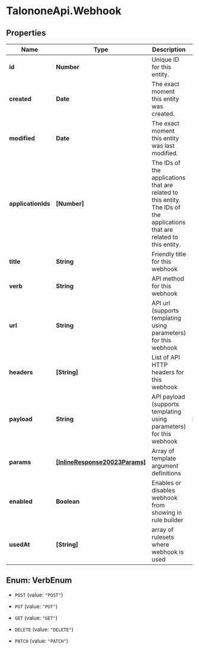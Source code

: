 # TalononeApi.Webhook

## Properties
Name | Type | Description | Notes
------------ | ------------- | ------------- | -------------
**id** | **Number** | Unique ID for this entity. | 
**created** | **Date** | The exact moment this entity was created. | 
**modified** | **Date** | The exact moment this entity was last modified. | 
**applicationIds** | **[Number]** | The IDs of the applications that are related to this entity. The IDs of the applications that are related to this entity. | 
**title** | **String** | Friendly title for this webhook | 
**verb** | **String** | API method for this webhook | 
**url** | **String** | API url (supports templating using parameters) for this webhook | 
**headers** | **[String]** | List of API HTTP headers for this webhook | 
**payload** | **String** | API payload (supports templating using parameters) for this webhook | [optional] 
**params** | [**[InlineResponse20023Params]**](InlineResponse20023Params.md) | Array of template argument definitions | 
**enabled** | **Boolean** | Enables or disables webhook from showing in rule builder | 
**usedAt** | **[String]** | array of rulesets where webhook is used | 


<a name="VerbEnum"></a>
## Enum: VerbEnum


* `POST` (value: `"POST"`)

* `PUT` (value: `"PUT"`)

* `GET` (value: `"GET"`)

* `DELETE` (value: `"DELETE"`)

* `PATCH` (value: `"PATCH"`)




